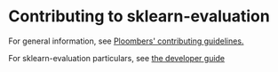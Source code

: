 # Contributing to sklearn-evaluation

For general information, see [Ploombers' contributing guidelines.](https://github.com/ploomber/contributing/blob/main/CONTRIBUTING.md)

For sklearn-evaluation particulars, see [the developer guide](https://sklearn-evaluation.ploomber.io/en/latest/reference/developer.html)


